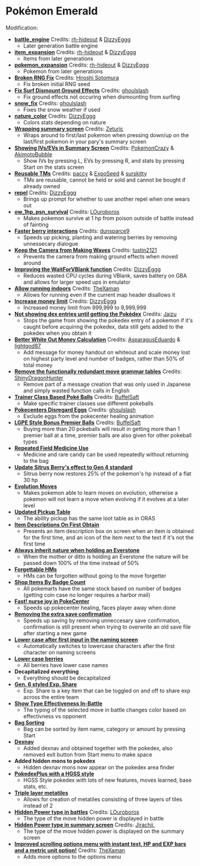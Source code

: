 # Pokémon Emerald

Modification:
* [**battle_engine**](https://github.com/rh-hideout/pokeemerald-expansion/tree/battle_engine) Credits: [rh-hideout](https://github.com/rh-hideout) & [DizzyEggg](https://github.com/DizzyEggg)
  * Later generation battle engine 
* [**item_expansion**](https://github.com/rh-hideout/pokeemerald-expansion/tree/item_expansion) Credits: [rh-hideout](https://github.com/rh-hideout) & [DizzyEggg](https://github.com/DizzyEggg)
  * Items from later generations
* [**pokemon_expansion**](https://github.com/rh-hideout/pokeemerald-expansion/tree/pokemon_expansion) Credits: [rh-hideout](https://github.com/rh-hideout) & [DizzyEggg](https://github.com/DizzyEggg)
  * Pokemon from later generations
* [**Broken RNG Fix**](https://www.pokecommunity.com/showpost.php?p=10211666&postcount=155) Credits: [Hiroshi Sotomura](https://www.pokecommunity.com/member.php?u=5)
  * Fix broken initial RNG seed
* [**Fix Surf Dismount Ground Effects**](https://www.pokecommunity.com/showpost.php?p=10184839&postcount=123) Credits: [ghoulslash](https://github.com/ghoulslash)
  * Fix ground effects not occuring when dismounting from surfing
* [**snow_fix**](https://github.com/ghoulslash/pokeemerald/tree/snow_fix) Credits: [ghoulslash](https://github.com/ghoulslash)
  * Fixes the snow weather if used
* [**nature_color**](https://github.com/DizzyEggg/pokeemerald/tree/nature_color) Credits: [DizzyEggg](https://github.com/DizzyEggg)
  * Colors stats depending on nature
* [**Wrapping summary screen**](https://www.pokecommunity.com/showpost.php?p=10060875&postcount=27) Credits: [Zeturic](https://github.com/Zeturic)
  * Wraps around to first/last pokemon when pressing down/up on the last/first pokemon in your pary's summary screen
* [**Showing IVs/EVs in Summary Screen**](https://www.pokecommunity.com/showpost.php?p=10161688&postcount=77) Credits: [PokemonCrazy](https://www.pokecommunity.com/member.php?u=69053) & [AkimotoBubble](https://www.pokecommunity.com/member.php?u=495303)
  * Show IVs by pressing L, EVs by pressing R, and stats by pressing Start on the stats screen
* [**Reusable TMs**](https://github.com/pret/pokeemerald/wiki/Infinite-TM-usage) Credits: [paccy](https://www.pokecommunity.com/member.php?u=151157) & [ExpoSeed](https://github.com/ExpoSeed) & [surskitty](https://github.com/surskitty)
  * TMs are reusable, cannot be held or sold and cannot be bought if already owned
* [**repel**](https://github.com/DizzyEggg/pokeemerald/tree/repel) Credits: [DizzyEggg](https://github.com/DizzyEggg)
  * Brings up prompt for whether to use another repel when one wears out
* [**ow_1hp_psn_survival**](https://github.com/LOuroboros/pokeemerald/tree/ow_1hp_psn_survival) Credits: [LOuroboros](https://github.com/LOuroboros)
  * Makes pokemon survive at 1 hp from poison outside of battle instead of fainting
* [**Faster berry interactions**](https://www.pokecommunity.com/showpost.php?p=10164065&postcount=82) Credits: [dunsparce9](https://github.com/dunsparce9)
  * Speeds up picking, planting and watering berries by removing unnessecary dialogue
* [**Keep the Camera from Making Waves**](https://github.com/pret/pokeemerald/wiki/Keep-the-Camera-from-Making-Waves) Credits: [tustin2121](https://github.com/tustin2121)
  * Prevents the camera from making ground effects when moved around
* [**Improving the WaitForVBlank function**](https://github.com/pret/pokeemerald/wiki/Improving-the-WaitForVBlank-function) Credits: [DizzyEggg](https://github.com/DizzyEggg)
  * Reduces wasted CPU cycles during VBlank, saves battery on GBA and allows for larger speed ups in emulator
* [**Allow running indoors**](https://www.pokecommunity.com/showpost.php?p=9990848&postcount=14) Credits: [TheXaman](https://github.com/TheXaman)
  * Allows for running even if the current map header disallows it
* [**Increase money limit**](https://github.com/pret/pokeemerald/wiki/Increase-money-limit) Credits: [DizzyEggg](https://github.com/DizzyEggg)
  * Increased money limit from 999,999 to 9,999,999
* [**Not showing dex entries until getting the Pokédex**](https://github.com/pret/pokeemerald/wiki/Not-showing-dex-entries-until-getting-the-Pok%C3%A9dex) Credits: [Jaizu](https://github.com/Jaizu)
  * Stops the game from showing the pokedex entry of a pokemon if it's caught before acquiring the pokedex, data still gets added to the pokedex when you obtain it
* [**Better White Out Money Calculation**](https://github.com/pret/pokeemerald/wiki/Better-White-Out-Money-Calculation) Credits: [AsparagusEduardo](https://github.com/AsparagusEduardo) & [lightgod87](https://github.com/lightgod87)
  * Add message for money handout on whiteout and scale money lost on highest party level and number of badges, rather than 50% of total money
* [**Remove the functionally redundant move grammar tables**](https://github.com/pret/pokeemerald/wiki/Remove-the-functionally-redundant-move-grammar-tables) Credits: [ShinyDragonHunter](https://github.com/ShinyDragonHunter)
  * Remove part of a message creation that was only used in Japanese and simply wasted function calls in English
* [**Trainer Class Based Poké Balls**](https://github.com/pret/pokeemerald/wiki/Trainer-Class-Based-Pok%C3%A9-Balls) Credits: [BuffelSaft](https://github.com/BuffelSaft)
  * Make specific trainer classes use different pokeballs
* [**Pokecenters Disregard Eggs**](https://github.com/pret/pokeemerald/wiki/Pokecenters-Disregard-Eggs) Credits: [ghoulslash](https://github.com/ghoulslash)
  * Exclude eggs from the pokecenter healing animation
* [**LGPE Style Bonus Premier Balls**](https://github.com/pret/pokeemerald/wiki/LGPE-Style-Bonus-Premier-Balls) Credits: [BuffelSaft](https://github.com/BuffelSaft)
  * Buying more than 20 pokeballs will result in getting more than 1 premier ball at a time, premier balls are also given for other pokeball types
* [**Repeated Field Medicine Use**](https://github.com/pret/pokeemerald/wiki/Repeated-Field-Medicine-Use)
  * Medicine and rare candy can be used repeatedly without returning to the bag
* [**Update Sitrus Berry's effect to Gen 4 standard**](https://github.com/pret/pokeemerald/wiki/Update-Sitrus-Berry's-effect-to-Gen-4-standard)
  * Sitrus berry now restores 25% of the pokemon's hp instead of a flat 30 hp
* [**Evolution Moves**](https://www.pokecommunity.com/showpost.php?p=10097987&postcount=36)
  * Makes pokemon able to learn moves on evolution, otherwise a pokemon will not learn a move when evolving if it evolves at a later level
* [**Updated Pickup Table**](https://www.pokecommunity.com/showpost.php?p=9987541&postcount=11)
  * The ability pickup has the same loot table as in ORAS
* [**Item Descriptions On First Obtain**](https://www.pokecommunity.com/showpost.php?p=10126502&postcount=46)
  * Presents an item description box on screen when an item is obtained for the first time, and an icon of the item next to the text if it's not the first time
* [**Always inherit nature when holding an Everstone**](https://www.pokecommunity.com/showpost.php?p=10159052&postcount=68)
  * When the mother or ditto is holding an Everstone the nature will be passed down 100% of the time instead of 50%
* [**Forgettable HMs**](https://www.pokecommunity.com/showpost.php?p=10182839&postcount=119)
  * HMs can be forgotten without going to the move forgetter
* [**Shop Items By Badge Count**](https://github.com/pret/pokeemerald/wiki/Shop-Items-By-Badge-Count)
  * All pokemarts have the same stock based on number of badges (getting coin case no longer requires a harbor mail)
* [**Fast! nurse joy in PokeCenter**](https://www.pokecommunity.com/showpost.php?p=10213415&postcount=164)
  * Speeds up pokecenter healing, faces player away when done
* [**Removing the extra save confirmation**](https://www.pokecommunity.com/showpost.php?p=10211835&postcount=156)
  * Speeds up saving by removing unneccesary save confirmation, confirmation is still present when trying to overwrite an old save file after starting a new game
* [**Lower case after first input in the naming screen**](https://www.pokecommunity.com/showpost.php?p=10199896&postcount=139)
  * Automatically switches to lowercase characters after the first character on naming screens
* [**Lower case berries**](https://www.pokecommunity.com/showpost.php?p=10013331&postcount=2)
  * All berries have lower case names
* **Decapitalized everything**
  * Everything should be decapitalized
* [**Gen. 6 styled Exp. Share**](https://www.pokecommunity.com/showpost.php?p=10060538&postcount=26)
  * Exp. Share is a key item that can be toggled on and off to share exp across the entire team
* [**Show Type Effectiveness In-Battle**](https://www.pokecommunity.com/showpost.php?p=10167016&postcount=83)
  * The typing of the selected move in battle changes color based on effectivness vs opponent
* [**Bag Sorting**](https://www.pokecommunity.com/showpost.php?p=10167488&postcount=84)
  * Bag can be sorted by item name, category or amount by pressing Start
* [**Dexnav**](https://www.pokecommunity.com/showpost.php?p=10215653&postcount=1)
  * Added dexnav and obtained together with the pokedex, also removed exit button from Start menu to make space
* **Added hidden mons to pokedex**
  * Hidden dexnav mons now appear on the pokedex area finder
* [**PokedexPlus with a HGSS style**](https://www.pokecommunity.com/showpost.php?p=10230792&postcount=1)
  * HGSS Style pokedex with lots of new features, moves learned, base stats, etc.
* [**Triple layer metatiles**](https://github.com/pret/pokeemerald/wiki/Triple-layer-metatiles)
  * Allows for creation of metatiles consisting of three layers of tiles instead of 2
* [**Hidden Power type in battles**](https://www.pokecommunity.com/showpost.php?p=10269149&postcount=222) Credits: [LOuroboros](https://github.com/LOuroboros)
  * The type of the move hidden power is displayed in battle
* [**Hidden Power type in summary screen**](https://www.pokecommunity.com/showpost.php?p=10269132&postcount=221) Credits: [Jirachii.](https://www.pokecommunity.com/member.php?u=672932)
  * The type of the move hidden power is displayed on the summary screen
* [**Improved scrolling options menu with instant text, HP and EXP bars and a metric unit option!**](https://www.pokecommunity.com/showpost.php?p=10275248&postcount=233) Credits: [TheXaman](https://github.com/TheXaman)
  * Adds more options to the options menu

